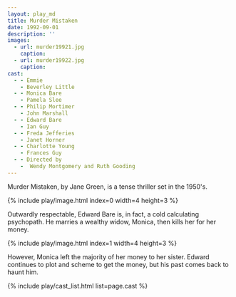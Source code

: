 ```yaml
---
layout: play_md
title: Murder Mistaken
date: 1992-09-01
description: ''
images:
  - url: murder19921.jpg
    caption:
  - url: murder19922.jpg
    caption:
cast:
  - - Emmie    
    - Beverley Little
  - - Monica Bare    
    - Pamela Slee
  - - Philip Mortimer      
    - John Marshall
  - - Edward Bare      
    - Ian Guy
  - - Freda Jefferies      
    - Janet Horner
  - - Charlotte Young      
    - Frances Guy
  - - Directed by      
    -  Wendy Montgomery and Ruth Gooding
---
```


Murder Mistaken, by Jane Green, is a tense thriller set in the 1950's.

{% include play/image.html index=0 width=4 height=3 %}

Outwardly respectable, Edward Bare is, in fact, a cold calculating psychopath. He marries a wealthy widow, Monica, then kills her for her money.

{% include play/image.html index=1 width=4 height=3 %}

However, Monica left the majority of her money to her sister. Edward continues to plot and scheme to get the money, but his past comes back to haunt him.

{% include play/cast_list.html list=page.cast %}
